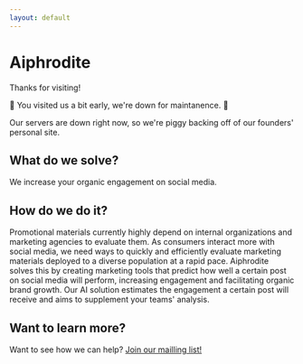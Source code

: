 ```yaml
---
layout: default
---
```


# Aiphrodite

Thanks for visiting!

🚧 You visited us a bit early, we're down for maintanence. 🚧

Our servers are down right now, so we're piggy backing off of our founders' personal site.

## What do we solve?

We increase your organic engagement on social media.

## How do we do it?

Promotional materials currently highly depend on internal organizations and marketing agencies to evaluate them. As consumers interact more with social media, we need ways to quickly and efficiently evaluate marketing materials deployed to a diverse population at a rapid pace. Aiphrodite solves this by creating marketing tools that predict how well a certain post on social media will perform, increasing engagement and facilitating organic brand growth. Our AI solution estimates the engagement a certain post will receive and aims to supplement your teams' analysis.

## Want to learn more?

Want to see how we can help? [Join our mailling list!](https://forms.gle/h7fWYMgmiWHNaLjC7)
